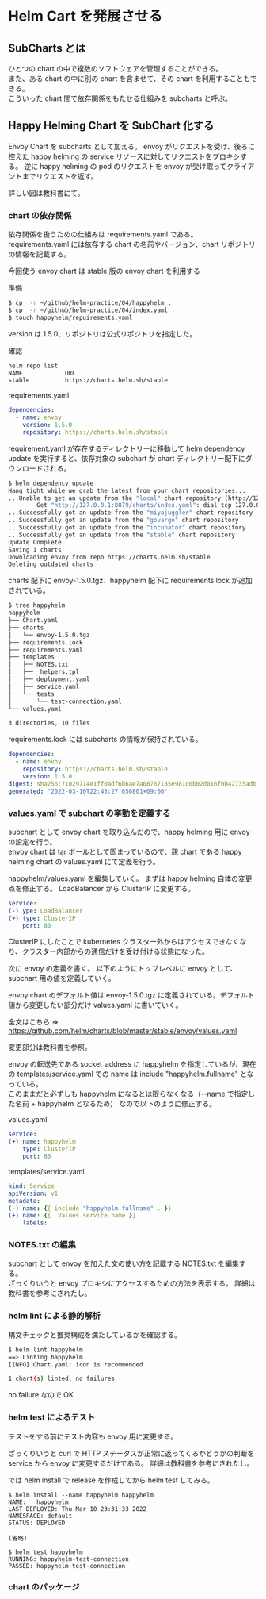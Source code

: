 # Helm Cart を発展させる

## SubCharts とは

ひとつの chart の中で複数のソフトウェアを管理することができる。  
また、ある chart の中に別の chart を含ませて、その chart を利用することもできる。  
こういった chart 間で依存関係をもたせる仕組みを subcharts と呼ぶ。

## Happy Helming Chart を SubChart 化する

Envoy Chart を subcharts として加える。
envoy がリクエストを受け、後ろに控えた happy helming の service リソースに対してリクエストをプロキシする。
逆に happy helming の pod のリクエストを envoy が受け取ってクライアントまでリクエストを返す。

詳しい図は教科書にて。

### chart の依存関係

依存関係を扱うための仕組みは requirements.yaml である。
requirements.yaml には依存する chart の名前やバージョン、chart リポジトリの情報を記載する。

今回使う envoy chart は stable 版の envoy chart を利用する

準備

```sh
$ cp  -r ~/github/helm-practice/04/happyhelm .
$ cp  -r ~/github/helm-practice/04/index.yaml .
$ touch happyhelm/repuirements.yaml
```

version は 1.5.0、リポジトリは公式リポジトリを指定した。

確認

```sh
helm repo list
NAME            URL
stable          https://charts.helm.sh/stable
```

requirements.yaml

```yaml
dependencies:
  - name: envoy
    version: 1.5.0
    repository: https://charts.helm.sh/stable
```

requirement.yaml が存在するディレクトリーに移動して helm dependency update を実行すると、依存対象の subchart が chart ディレクトリー配下にダウンロードされる。

```sh
$ helm dependency update
Hang tight while we grab the latest from your chart repositories...
...Unable to get an update from the "local" chart repository (http://127.0.0.1:8879/charts):
        Get "http://127.0.0.1:8879/charts/index.yaml": dial tcp 127.0.0.1:8879: connect: connection refused
...Successfully got an update from the "miyajuggler" chart repository
...Successfully got an update from the "govargo" chart repository
...Successfully got an update from the "incubator" chart repository
...Successfully got an update from the "stable" chart repository
Update Complete.
Saving 1 charts
Downloading envoy from repo https://charts.helm.sh/stable
Deleting outdated charts
```

charts 配下に envoy-1.5.0.tgz、happyhelm 配下に requirements.lock が追加されている。

```sh
$ tree happyhelm
happyhelm
├── Chart.yaml
├── charts
│   └── envoy-1.5.0.tgz
├── requirements.lock
├── requirements.yaml
├── templates
│   ├── NOTES.txt
│   ├── _helpers.tpl
│   ├── deployment.yaml
│   ├── service.yaml
│   └── tests
│       └── test-connection.yaml
└── values.yaml

3 directories, 10 files
```

requirements.lock には subcharts の情報が保持されている。

```yaml
dependencies:
  - name: envoy
    repository: https://charts.helm.sh/stable
    version: 1.5.0
digest: sha256:71029714e1ff0adf6b6ae7a08767185e981d0b02d016f0b42735adb13590dfad
generated: "2022-03-10T22:45:27.056801+09:00"
```

### values.yaml で subchart の挙動を定義する

subchart として envoy chart を取り込んだので、happy helming 用に envoy の設定を行う。  
envoy chart は tar ボールとして固まっているので、親 chart である happy helming chart の values.yaml にて定義を行う。

happyhelm/values.yaml を編集していく。
まずは happy helming 自体の変更点を修正する。
LoadBalancer から ClusterIP に変更する。

```yaml
service:
(-) ype: LoadBalancer
(+) type: ClusterIP
    port: 80
```

ClusterIP にしたことで kubernetes クラスター外からはアクセスできなくなり、クラスター内部からの通信だけを受け付ける状態になった。

次に envoy の定義を書く。
以下のようにトップレベルに envoy として、subchart 用の値を定義していく。

envoy chart のデフォルト値は envoy-1.5.0.tgz に定義されている。デフォルト値から変更したい部分だけ values.yaml に書いていく。

全文はこちら => https://github.com/helm/charts/blob/master/stable/envoy/values.yaml

変更部分は教科書を参照。

envoy の転送先である socket_address に happyhelm を指定しているが、現在の templates/service.yaml での name は include "happyhelm.fullname" となっている。  
このままだと必ずしも happyhelm になるとは限らなくなる（--name で指定した名前 + happyhelm となるため）
なので以下のように修正する。

values.yaml

```yaml
service:
(+) name: happyhelm
    type: ClusterIP
    port: 80
```

templates/service.yaml

```yaml
kind: Service
apiVersion: v1
metadata:
(-) name: {{ include "happyhelm.fullname" . }}
(+) name: {{ .Values.service.name }}
    labels:
```

### NOTES.txt の編集

subchart として envoy を加えた文の使い方を記載する NOTES.txt を編集する。  
ざっくりいうと envoy プロキシにアクセスするための方法を表示する。
詳細は教科書を参考にされたし。

### helm lint による静的解析

構文チェックと推奨構成を満たしているかを確認する。

```sh
$ helm lint happyhelm
==> Linting happyhelm
[INFO] Chart.yaml: icon is recommended

1 chart(s) linted, no failures
```

no failure なので OK

### helm test によるテスト

テストをする前にテスト内容も envoy 用に変更する。

ざっくりいうと curl で HTTP ステータスが正常に返ってくるかどうかの判断を service から envoy に変更するだけである。
詳細は教科書を参考にされたし。

では helm install で release を作成してから helm test してみる。

```
$ helm install --name happyhelm happyhelm
NAME:   happyhelm
LAST DEPLOYED: Thu Mar 10 23:31:33 2022
NAMESPACE: default
STATUS: DEPLOYED

(省略)

$ helm test happyhelm
RUNNING: happyhelm-test-connection
PASSED: happyhelm-test-connection
```

### chart のパッケージ
